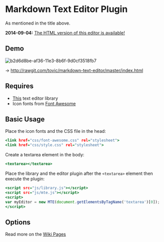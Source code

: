 Markdown Text Editor Plugin
===========================

As mentioned in the title above.

**2014-09-04:** [The HTML version of this editor is available!](https://github.com/tovic/html-text-editor "HTE &ndash; HTML Text Editor")

Demo
----

![b2d6d8be-af36-11e3-8b6f-9d0cf3518fb7](https://f.cloud.github.com/assets/1669261/2492943/8db3fa4e-b26a-11e3-8d5e-823c8d594b64.png)

&rarr; http://rawgit.com/tovic/markdown-text-editor/master/index.html

Requires
--------

 * [This](https://github.com/tovic/simple-text-editor-library "Simple Text Editor Library") text editor library
 * Icon fonts from [Font Awesome](https://fortawesome.github.io/Font-Awesome/icons "Font Awesome Icons")

Basic Usage
-----------

Place the icon fonts and the CSS file in the head:

``` .html
<link href="css/font-awesome.css" rel="stylesheet">
<link href="css/style.css" rel="stylesheet">
```

Create a textarea element in the body:

``` .html
<textarea></textarea>
```

Place the library and the editor plugin after the `<textarea>` element then execute the plugin:

``` .html
<script src="js/library.js"></script>
<script src="js/mte.js"></script>
<script>
var myEditor = new MTE(document.getElementsByTagName('textarea')[0]);
</script>
```

Options
-------

Read more on the [Wiki Pages](https://github.com/tovic/markdown-text-editor/wiki)
